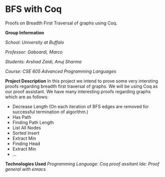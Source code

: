 # BFS with Coq
Proofs on Breadth First Traversal of graphs using Coq.

**Group Information**

*School: University at Buffalo*

*Professor: Gaboardi, Marco*

*Students: Arshad Zaidi, Anuj Sharma*

*Course: CSE 605 Advanced Programming Languages*

**Project Description**
In this project we intend to prove some very intersting proofs regarding breadth first traversal of graphs.
We will be using Coq as our proof assistant. We have many interesting proofs regarding graphs which are as 
follows:

* Decrease Length (On each iteration of BFS edges are removed for successful termination of algorithm.)
* Has Path
* Finding Path Length
* List All Nodes
* Sorted Insert
* Extract Min
* Finding Head
* Extract Min
* ...

**Technologies Used**
*Programming Language: Coq proof assitant*
*Ide: Proof general with emacs*
